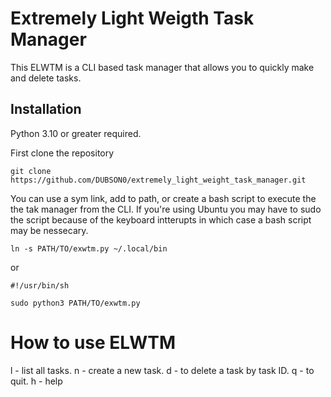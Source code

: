 # Extremely Light Weigth Task Manager

This ELWTM is a CLI based task manager that allows you to quickly make and delete tasks.

## Installation

Python 3.10 or greater required.

First clone the repository

```
git clone https://github.com/DUBSON0/extremely_light_weight_task_manager.git
```
You can use a sym link, add to path, or create a bash script to execute the the tak manager from the CLI. If you're using Ubuntu you may have to sudo
the script because of the keyboard intterupts in which case a bash script may be nessecary.

```
ln -s PATH/TO/exwtm.py ~/.local/bin
```
or

```
#!/usr/bin/sh

sudo python3 PATH/TO/exwtm.py
```

# How to use ELWTM

l - list all tasks.
n - create a new task.
d - to delete a task by task ID.
q - to quit.
h - help
